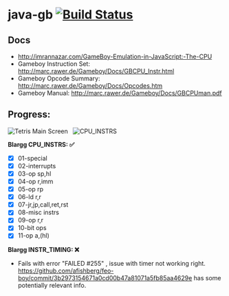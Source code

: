 # java-gb [![Build Status](https://travis-ci.org/pmcanseco/java-gb.png?branch=master)](https://travis-ci.org/pmcanseco/java-gb)

## Docs
 * http://imrannazar.com/GameBoy-Emulation-in-JavaScript:-The-CPU
 * Gameboy Instruction Set: http://marc.rawer.de/Gameboy/Docs/GBCPU_Instr.html
 * Gameboy Opcode Summary: http://marc.rawer.de/Gameboy/Docs/Opcodes.htm
 * Gameboy Manual: http://marc.rawer.de/Gameboy/Docs/GBCPUman.pdf


## Progress:
![Tetris Main Screen](https://i.imgur.com/JBRPeL2.gif) &nbsp; ![CPU_INSTRS](https://i.imgur.com/rD1P93j.png)

**Blargg CPU_INSTRS: ✅**
- [X] 01-special
- [X] 02-interrupts
- [X] 03-op sp,hl
- [X] 04-op r,imm
- [X] 05-op rp
- [X] 06-ld r,r
- [X] 07-jr,jp,call,ret,rst
- [X] 08-misc instrs
- [X] 09-op r,r
- [X] 10-bit ops
- [X] 11-op a,(hl)

**Blargg INSTR_TIMING: ❌**
- Fails with error "FAILED #255" , issue with timer not working right. https://github.com/afishberg/feo-boy/commit/3b2973154671a0cd00b47a81071a5fb85aa4629e has some potentially relevant info.

